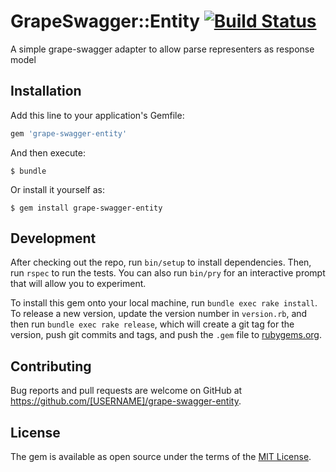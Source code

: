# GrapeSwagger::Entity [![Build Status](https://travis-ci.org/Bugagazavr/grape-swagger-entity.svg)](https://travis-ci.org/Bugagazavr/grape-swagger-entity)

A simple grape-swagger adapter to allow parse representers as response model

## Installation

Add this line to your application's Gemfile:

```ruby
gem 'grape-swagger-entity'
```

And then execute:

    $ bundle

Or install it yourself as:

    $ gem install grape-swagger-entity

## Development

After checking out the repo, run `bin/setup` to install dependencies. Then, run `rspec` to run the tests. You can also run `bin/pry` for an interactive prompt that will allow you to experiment.

To install this gem onto your local machine, run `bundle exec rake install`. To release a new version, update the version number in `version.rb`, and then run `bundle exec rake release`, which will create a git tag for the version, push git commits and tags, and push the `.gem` file to [rubygems.org](https://rubygems.org).

## Contributing

Bug reports and pull requests are welcome on GitHub at https://github.com/[USERNAME]/grape-swagger-entity.

## License

The gem is available as open source under the terms of the [MIT License](http://opensource.org/licenses/MIT).

